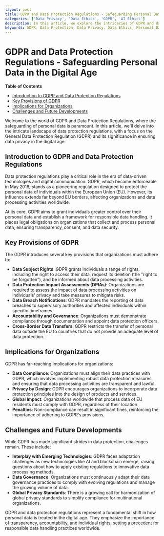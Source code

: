 ```yaml
---
layout: post
title: GDPR and Data Protection Regulations - Safeguarding Personal Data in the Digital Age
categories: ['Data Privacy', 'Data Ethics', 'GDPR', 'AI Ethics']
description: In this article, we explore the intricacies of GDPR and data protection regulations, highlighting their significance in safeguarding personal data and ensuring data privacy in the digital age.
keywords: GDPR, Data Protection, Data Privacy, Data Ethics, Personal Data
---
```

# GDPR and Data Protection Regulations - Safeguarding Personal Data in the Digital Age

**Table of Contents**

- [Introduction to GDPR and Data Protection Regulations](#introduction-to-gdpr-and-data-protection-regulations)
- [Key Provisions of GDPR](#key-provisions-of-gdpr)
- [Implications for Organizations](#implications-for-organizations)
- [Challenges and Future Developments](#challenges-and-future-developments)

Welcome to the world of GDPR and Data Protection Regulations, where the safeguarding of personal data is paramount. In this article, we'll delve into the intricate landscape of data protection regulations, with a focus on the General Data Protection Regulation (GDPR) and its significance in ensuring data privacy in the digital age.

## Introduction to GDPR and Data Protection Regulations

Data protection regulations play a critical role in the era of data-driven technologies and digital communication. GDPR, which became enforceable in May 2018, stands as a pioneering regulation designed to protect the personal data of individuals within the European Union (EU). However, its influence extends far beyond EU borders, affecting organizations and data processing activities worldwide.

At its core, GDPR aims to grant individuals greater control over their personal data and establish a framework for responsible data handling. It places legal obligations on organizations that collect and process personal data, ensuring transparency, consent, and data security.

## Key Provisions of GDPR

The GDPR introduces several key provisions that organizations must adhere to:

- **Data Subject Rights**: GDPR grants individuals a range of rights, including the right to access their data, request its deletion (the "right to be forgotten"), and be informed about data processing activities.
- **Data Protection Impact Assessments (DPIAs)**: Organizations are required to assess the impact of data processing activities on individuals' privacy and take measures to mitigate risks.
- **Data Breach Notifications**: GDPR mandates the reporting of data breaches to supervisory authorities and affected individuals within specific timeframes.
- **Accountability and Governance**: Organizations must demonstrate compliance through documentation and appoint data protection officers.
- **Cross-Border Data Transfers**: GDPR restricts the transfer of personal data outside the EU to countries that do not provide an adequate level of data protection.

## Implications for Organizations

GDPR has far-reaching implications for organizations:

- **Data Compliance**: Organizations must align their data practices with GDPR, which involves implementing robust data protection measures and ensuring that data processing activities are transparent and lawful.
- **Privacy by Design**: GDPR encourages organizations to incorporate data protection principles into the design of products and services.
- **Global Impact**: Organizations worldwide that process data of EU residents must comply with GDPR, regardless of their location.
- **Penalties**: Non-compliance can result in significant fines, reinforcing the importance of adhering to GDPR's provisions.

## Challenges and Future Developments

While GDPR has made significant strides in data protection, challenges remain. These include:

- **Interplay with Emerging Technologies**: GDPR faces adaptation challenges as new technologies like AI and blockchain emerge, raising questions about how to apply existing regulations to innovative data processing methods.
- **Data Governance**: Organizations must continuously adapt their data governance practices to comply with evolving regulations and manage the growing volume of data.
- **Global Privacy Standards**: There is a growing call for harmonization of global privacy standards to simplify compliance for multinational organizations.

GDPR and data protection regulations represent a fundamental shift in how personal data is treated in the digital age. They emphasize the importance of transparency, accountability, and individual rights, setting a precedent for responsible data handling practices worldwide.
